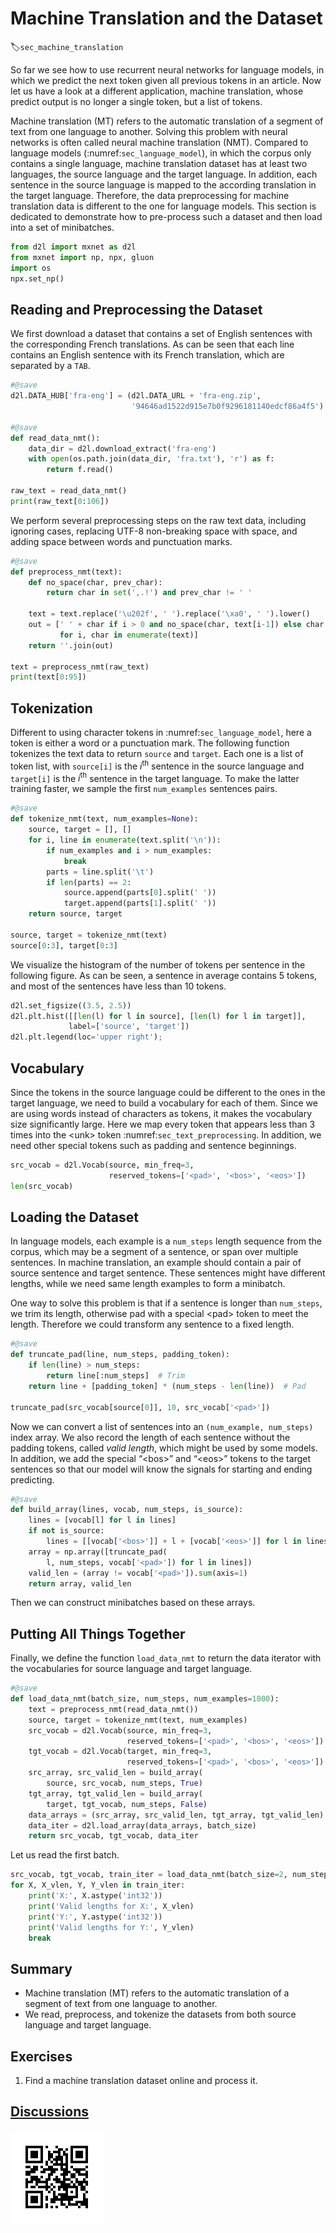 # Machine Translation and the Dataset
:label:`sec_machine_translation`

So far we see how to use recurrent neural networks for language models, in which we predict the next token given all previous tokens in an article. Now let us have a look at a different application, machine translation, whose predict output is no longer a single token, but a list of tokens. 

Machine translation (MT) refers to the automatic translation of a segment of text from one language to another. Solving this problem with neural networks is often called neural machine translation (NMT). Compared to language models (:numref:`sec_language_model`), in which the corpus only contains a single language, machine translation dataset has at least two languages, the source language and the target language. In addition, each sentence in the source language is mapped to the according translation in the target language. Therefore, the data preprocessing for machine translation data is different to the one for language models. This section is dedicated to demonstrate how to pre-process such a dataset and then load into a set of minibatches.

```python
from d2l import mxnet as d2l
from mxnet import np, npx, gluon
import os
npx.set_np()
```

## Reading and Preprocessing the Dataset

We first download a dataset that contains a set of English sentences with the corresponding French translations. As can be seen that each line contains an English sentence with its French translation, which are separated by a `TAB`.

```python
#@save
d2l.DATA_HUB['fra-eng'] = (d2l.DATA_URL + 'fra-eng.zip',
                           '94646ad1522d915e7b0f9296181140edcf86a4f5')

#@save
def read_data_nmt():
    data_dir = d2l.download_extract('fra-eng')
    with open(os.path.join(data_dir, 'fra.txt'), 'r') as f:
        return f.read()

raw_text = read_data_nmt()
print(raw_text[0:106])
```

We perform several preprocessing steps on the raw text data, including ignoring cases, replacing UTF-8 non-breaking space with space, and adding space between words and punctuation marks.

```python
#@save
def preprocess_nmt(text):
    def no_space(char, prev_char):
        return char in set(',.!') and prev_char != ' '

    text = text.replace('\u202f', ' ').replace('\xa0', ' ').lower()
    out = [' ' + char if i > 0 and no_space(char, text[i-1]) else char
           for i, char in enumerate(text)]
    return ''.join(out)

text = preprocess_nmt(raw_text)
print(text[0:95])
```

## Tokenization

Different to using character tokens in :numref:`sec_language_model`, here a token is either a word or a punctuation mark. The following function tokenizes the text data to return `source` and `target`. Each one is a list of token list, with `source[i]` is the $i^\mathrm{th}$ sentence in the source language and `target[i]` is the $i^\mathrm{th}$ sentence in the target language. To make the latter training faster, we sample the first `num_examples` sentences pairs.

```python
#@save
def tokenize_nmt(text, num_examples=None):
    source, target = [], []
    for i, line in enumerate(text.split('\n')):
        if num_examples and i > num_examples:
            break
        parts = line.split('\t')
        if len(parts) == 2:
            source.append(parts[0].split(' '))
            target.append(parts[1].split(' '))
    return source, target

source, target = tokenize_nmt(text)
source[0:3], target[0:3]
```

We visualize the histogram of the number of tokens per sentence in the following figure. As can be seen, a sentence in average contains 5 tokens, and most of the sentences have less than 10 tokens.

```python
d2l.set_figsize((3.5, 2.5))
d2l.plt.hist([[len(l) for l in source], [len(l) for l in target]],
             label=['source', 'target'])
d2l.plt.legend(loc='upper right');
```

## Vocabulary

Since the tokens in the source language could be different to the ones in the target language, we need to build a vocabulary for each of them. Since we are using words instead of characters  as tokens, it makes the vocabulary size significantly large. Here we map every token that appears less than 3 times into the &lt;unk&gt; token :numref:`sec_text_preprocessing`. In addition, we need other special tokens such as padding and sentence beginnings.

```python
src_vocab = d2l.Vocab(source, min_freq=3, 
                      reserved_tokens=['<pad>', '<bos>', '<eos>'])
len(src_vocab)
```

## Loading the Dataset

In language models, each example is a `num_steps` length sequence from the corpus, which may be a segment of a sentence, or span over multiple sentences. In machine translation, an example should contain a pair of source sentence and target sentence. These sentences might have different lengths, while we need same length examples to form a minibatch. 

One way to solve this problem is that if a sentence is longer than `num_steps`, we trim its length, otherwise pad with a special &lt;pad&gt; token to meet the length. Therefore we could transform any sentence to a fixed length.

```python
#@save
def truncate_pad(line, num_steps, padding_token):
    if len(line) > num_steps:
        return line[:num_steps]  # Trim
    return line + [padding_token] * (num_steps - len(line))  # Pad

truncate_pad(src_vocab[source[0]], 10, src_vocab['<pad>'])
```

Now we can convert a list of sentences into an `(num_example, num_steps)` index array. We also record the length of each sentence without the padding tokens, called *valid length*, which might be used by some models. In addition, we add the special “&lt;bos&gt;” and “&lt;eos&gt;” tokens to the target sentences so that our model will know the signals for starting and ending predicting.

```python
#@save
def build_array(lines, vocab, num_steps, is_source):
    lines = [vocab[l] for l in lines]
    if not is_source:
        lines = [[vocab['<bos>']] + l + [vocab['<eos>']] for l in lines]
    array = np.array([truncate_pad(
        l, num_steps, vocab['<pad>']) for l in lines])
    valid_len = (array != vocab['<pad>']).sum(axis=1)
    return array, valid_len
```

Then we can construct minibatches based on these arrays. 

## Putting All Things Together

Finally, we define the function `load_data_nmt` to return the data iterator with the vocabularies for source language and target language.

```python
#@save
def load_data_nmt(batch_size, num_steps, num_examples=1000):
    text = preprocess_nmt(read_data_nmt())
    source, target = tokenize_nmt(text, num_examples)
    src_vocab = d2l.Vocab(source, min_freq=3, 
                          reserved_tokens=['<pad>', '<bos>', '<eos>'])
    tgt_vocab = d2l.Vocab(target, min_freq=3, 
                          reserved_tokens=['<pad>', '<bos>', '<eos>'])
    src_array, src_valid_len = build_array(
        source, src_vocab, num_steps, True)
    tgt_array, tgt_valid_len = build_array(
        target, tgt_vocab, num_steps, False)
    data_arrays = (src_array, src_valid_len, tgt_array, tgt_valid_len)
    data_iter = d2l.load_array(data_arrays, batch_size)
    return src_vocab, tgt_vocab, data_iter
```

Let us read the first batch.

```python
src_vocab, tgt_vocab, train_iter = load_data_nmt(batch_size=2, num_steps=8)
for X, X_vlen, Y, Y_vlen in train_iter:
    print('X:', X.astype('int32'))
    print('Valid lengths for X:', X_vlen)
    print('Y:', Y.astype('int32'))
    print('Valid lengths for Y:', Y_vlen)
    break
```

## Summary

* Machine translation (MT) refers to the automatic translation of a segment of text from one language to another. 
* We read, preprocess, and tokenize the datasets from both source language and target language.


## Exercises

1. Find a machine translation dataset online and process it.


## [Discussions](https://discuss.mxnet.io/t/machine-translation/2396)

![](../img/qr_machine-translation-and-dataset.svg)
